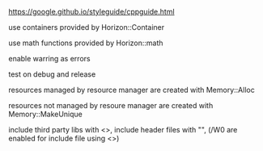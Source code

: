 https://google.github.io/styleguide/cppguide.html

use containers provided by Horizon::Container 

use math functions provided by Horizon::math

enable warring as errors

test on debug and release

resources managed by resource manager are created with Memory::Alloc

resources not managed by resoure manager are created with Memory::MakeUnique

include third party libs with <>, include header files with "", (/W0 are enabled for include file using <>)